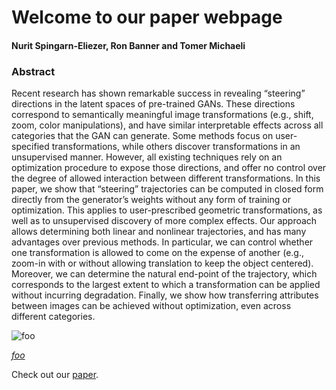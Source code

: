 # Welcome to our paper webpage

#### Nurit Spingarn-Eliezer, Ron Banner and Tomer Michaeli

### Abstract

Recent research has shown remarkable success in revealing “steering” directions
in the latent spaces of pre-trained GANs. These directions correspond to semantically meaningful image transformations (e.g., shift, zoom, color manipulations),
and have similar interpretable effects across all categories that the GAN can generate. Some methods focus on user-specified transformations, while others discover
transformations in an unsupervised manner. However, all existing techniques rely
on an optimization procedure to expose those directions, and offer no control over
the degree of allowed interaction between different transformations. In this paper,
we show that “steering” trajectories can be computed in closed form directly from
the generator’s weights without any form of training or optimization. This applies
to user-prescribed geometric transformations, as well as to unsupervised discovery
of more complex effects. Our approach allows determining both linear and nonlinear trajectories, and has many advantages over previous methods. In particular,
we can control whether one transformation is allowed to come on the expense of
another (e.g., zoom-in with or without allowing translation to keep the object centered). Moreover, we can determine the natural end-point of the trajectory, which
corresponds to the largest extent to which a transformation can be applied without incurring degradation. Finally, we show how transferring attributes between
images can be achieved without optimization, even across different categories.



<p><img src="https://github.com/nsping13/GAN-steerability-without-optimization-/blob/gh-pages/teaser.pdf" alt="foo" title="title" /></p>


 *<a href="https://github.com/nsping13/GAN-steerability-without-optimization-/blob/gh-pages/teaser.pdf">foo*</a>
 
Check out our [paper](https://github.com/nsping13/GAN-steerability-without-optimization-/tree/main).
